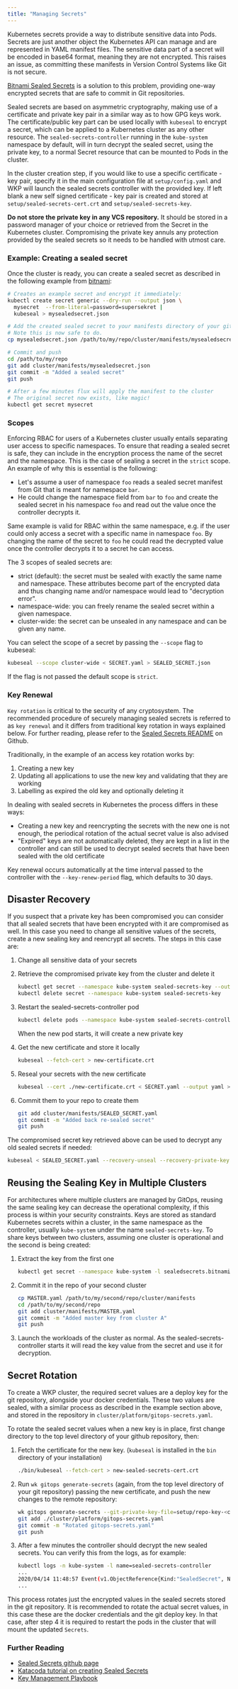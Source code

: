 ```yaml
---
title: "Managing Secrets"
---
```


Kubernetes secrets provide a way to distribute sensitive data into Pods. Secrets are just another object the Kubernetes API can manage and are represented in YAML manifest files. The sensitive data part of a secret will be encoded in base64 format, meaning they are not encrypted. This raises an issue, as committing these manifests in Version Control Systems like Git is not secure.

[Bitnami Sealed Secrets](https://github.com/bitnami-labs/sealed-secrets) is a solution to this problem, providing one-way encrypted secrets that are safe to commit in Git repositories.

Sealed secrets are based on asymmetric cryptography, making use of a certificate and private key pair in a similar way as to how GPG keys work. The certificate/public key part can be used locally with `kubeseal` to encrypt a secret, which can be applied to a Kubernetes cluster as any other resource.
The `sealed-secrets-controller` running in the `kube-system` namespace by default, will in turn decrypt the sealed secret, using the private key, to a normal Secret resource that can be mounted to Pods in the cluster.

In the cluster creation step, if you would like to use a specific certificate - key pair, specify it in the main configuration file at `setup/config.yaml` and WKP will launch the sealed secrets controller with the provided key.
If left blank a new self signed certificate - key pair is created and stored at `setup/sealed-secrets-cert.crt` and `setup/sealed-secrets-key`.

**Do not store the private key in any VCS repository.** It should be stored in a password manager of your choice or retrieved from the Secret in the Kubernetes cluster. Compromising the private key annuls any protection provided by the sealed secrets so it needs to be handled with utmost care.

### Example: Creating a sealed secret

Once the cluster is ready, you can create a sealed secret as described in the following example from [bitnami](https://engineering.bitnami.com/articles/sealed-secrets.html):

```bash
# Creates an example secret and encrypt it immediately:
kubectl create secret generic --dry-run --output json \
  mysecret  --from-literal=password=supersekret |
  kubeseal > mysealedsecret.json

# Add the created sealed secret to your manifests directory of your git repo
# Note this is now safe to do.
cp mysealedsecret.json /path/to/my/repo/cluster/manifests/mysealedsecret.json

# Commit and push
cd /path/to/my/repo
git add cluster/manifests/mysealedsecret.json
git commit -m "Added a sealed secret"
git push

# After a few minutes flux will apply the manifest to the cluster
# The original secret now exists, like magic!
kubectl get secret mysecret
```

### Scopes

Enforcing RBAC for users of a Kubernetes cluster usually entails separating user access to specific namespaces. To ensure that reading a sealed secret is safe, they can include in the encryption process the name of the secret and the namespace. This is the case of sealing a secret in the `strict` scope. An example of why this is essential is the following:

- Let's assume a user of namespace `foo` reads a sealed secret manifest from Git that is meant for namespace `bar`.
- He could change the namespace field from `bar` to `foo` and create the sealed secret in his namespace `foo` and read out the value once the controller decrypts it.

Same example is valid for RBAC within the same namespace, e.g. if the user could only access a secret with a specific name in namespace `foo`. By changing the name of the secret to `foo` he could read the decrypted value once the controller decrypts it to a secret he can access.

The 3 scopes of sealed secrets are:

- strict (default): the secret must be sealed with exactly the same name and namespace. These attributes become part of the encrypted data and thus changing name and/or namespace would lead to "decryption error".
- namespace-wide: you can freely rename the sealed secret within a given namespace.
- cluster-wide: the secret can be unsealed in any namespace and can be given any name.

You can select the scope of a secret by passing the `--scope` flag to kubeseal:

```bash
kubeseal --scope cluster-wide < SECRET.yaml > SEALED_SECRET.json
```

If the flag is not passed the default scope is `strict`.

### Key Renewal

`Key rotation` is critical to the security of any cryptosystem. The recommended procedure of securely managing sealed secrets is referred to as `key renewal` and it differs from traditional key rotation in ways explained below. For further reading, please refer to the [Sealed Secrets README](https://github.com/bitnami-labs/sealed-secrets#secret-rotation) on Github.

Traditionally, in the example of an access key rotation works by:

1. Creating a new key
2. Updating all applications to use the new key and validating that they are working
3. Labelling as expired the old key and optionally deleting it

In dealing with sealed secrets in Kubernetes the process differs in these ways:

- Creating a new key and reencrypting the secrets with the new one is not enough, the periodical rotation of the actual secret value is also advised
- "Expired" keys are not automatically deleted, they are kept in a list in the controller and can still be used to decrypt sealed secrets that have been sealed with the old certificate

Key renewal occurs automatically at the time interval passed to the controller with the `--key-renew-period` flag, which defaults to 30 days.

## Disaster Recovery

If you suspect that a private key has been compromised you can consider that all sealed secrets that have been encrypted with it are compromised as well. In this case you need to change all sensitive values of the secrets, create a new sealing key and reencrypt all secrets. The steps in this case are:

1. Change all sensitive data of your secrets

2. Retrieve the compromised private key from the cluster and delete it

   ```bash
   kubectl get secret --namespace kube-system sealed-secrets-key --output yaml > compromised-sealed-secrets-key
   kubectl delete secret --namespace kube-system sealed-secrets-key
   ```

3. Restart the sealed-secrets-controller pod

   ```bash
   kubectl delete pods --namespace kube-system sealed-secrets-controller-<hash>
   ```

   When the new pod starts, it will create a new private key

4. Get the new certificate and store it locally

   ```bash
   kubeseal --fetch-cert > new-certificate.crt
   ```

5. Reseal your secrets with the new certificate

   ```bash
   kubeseal --cert ./new-certificate.crt < SECRET.yaml --output yaml > SEALED_SECRET.yaml
   ```

6. Commit them to your repo to create them

   ```bash
   git add cluster/manifests/SEALED_SECRET.yaml
   git commit -m "Added back re-sealed secret"
   git push
   ```

The compromised secret key retrieved above can be used to decrypt any old sealed secrets if needed:

```bash
kubeseal < SEALED_SECRET.yaml --recovery-unseal --recovery-private-key compromised-sealed-secrets-key --output yaml > UNSEALED_SECRET.yaml
```

## Reusing the Sealing Key in Multiple Clusters

For architectures where multiple clusters are managed by GitOps, reusing the same sealing key can decrease the operational complexity, if this process is within your security constraints. Keys are stored as standard Kubernetes secrets within a cluster, in the same namespace as the controller, usually `kube-system` under the name `sealed-secrets-key`.
To share keys between two clusters, assuming one cluster is operational and the second is being created:

1. Extract the key from the first one

   ```bash
   kubectl get secret --namespace kube-system -l sealedsecrets.bitnami.com/sealed-secrets-key --output yaml > MASTER.yaml
   ```

2. Commit it in the repo of your second cluster

   ```bash
   cp MASTER.yaml /path/to/my/second/repo/cluster/manifests
   cd /path/to/my/second/repo
   git add cluster/manifests/MASTER.yaml
   git commit -m "Added master key from cluster A"
   git push
   ```

3. Launch the workloads of the cluster as normal. As the sealed-secrets-controller starts it will read the key value from the secret and use it for decryption.

## Secret Rotation

To create a WKP cluster, the required secret values are a deploy key for the git repository, alongside your docker credentials. These two values are sealed, with a similar process as described in the example section above, and stored in the repository in `cluster/platform/gitops-secrets.yaml`.

To rotate the sealed secret values when a new key is in place, first change directory to the top level directory of your github repository, then:

1. Fetch the certificate for the new key. (`kubeseal` is installed in the `bin` directory of your installation)

   ```bash
   ./bin/kubeseal --fetch-cert > new-sealed-secrets-cert.crt
   ```

2. Run `wk gitops generate-secrets` (again, from the top level directory of your git repository) passing the new certificate, and push the new changes to the remote repository:

   ```bash
   wk gitops generate-secrets --git-private-key-file=setup/repo-key-<cluster-name> --docker-io-user=<my-docker-user> --docker-io-password-file=/path/to/my/docker/password --sealed-secrets-cert=new-sealed-secrets-cert.crt
   git add ./cluster/platform/gitops-secrets.yaml
   git commit -m "Rotated gitops-secrets.yaml"
   git push
   ```

3. After a few minutes the controller should decrypt the new sealed secrets.
   You can verify this from the logs, as for example:

   ```bash
   kubectl logs -n kube-system -l name=sealed-secrets-controller
   ...
   2020/04/14 11:48:57 Event(v1.ObjectReference{Kind:"SealedSecret", Namespace:"wkp-ui", Name:"wkp-ui-git-deploy-key", UID:"2f58d047-7e3b-11ea-82fe-42010a840019", APIVersion:"bitnami.com/v1alpha1", ResourceVersion:"10170", FieldPath:""}): type: 'Normal' reason: 'Unsealed' SealedSecret unsealed successfully
   ...
   ```

This process rotates just the encrypted values in the sealed secrets stored in the git repository. It is recommended
to rotate the actual secret values, in this case these are the docker credentials and the git deploy key.
In that case, after step 4 it is required to restart the pods in the cluster that will mount the updated `Secrets`.

### Further Reading

- [Sealed Secrets github page](https://github.com/bitnami-labs/sealed-secrets)
- [Katacoda tutorial on creating Sealed Secrets](https://www.katacoda.com/courses/kubernetes/sealed-secrets)
- [Key Management Playbook](https://playbook.stakater.com/content/workshop/sealed-secrets/management.html)
